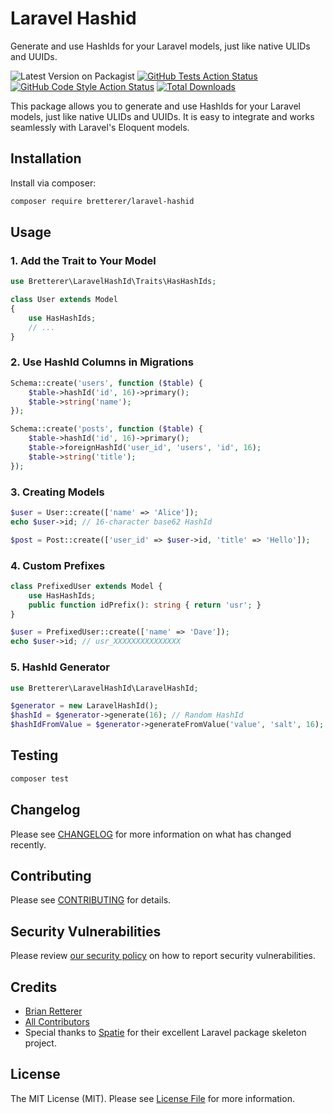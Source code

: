 # Laravel Hashid

Generate and use HashIds for your Laravel models, just like native ULIDs and UUIDs.

![Latest Version on Packagist](https://img.shields.io/packagist/v/bretterer/laravel-hashid.svg?style=flat-square)
[![GitHub Tests Action Status](https://img.shields.io/github/actions/workflow/status/bretterer/laravel-hashid/run-tests.yml?branch=main&label=tests&style=flat-square)](https://github.com/bretterer/laravel-hashid/actions?query=workflow%3Arun-tests+branch%3Amain)
[![GitHub Code Style Action Status](https://img.shields.io/github/actions/workflow/status/bretterer/laravel-hashid/fix-php-code-style-issues.yml?branch=main&label=code%20style&style=flat-square)](https://github.com/bretterer/laravel-hashid/actions?query=workflow%3A"Fix+PHP+code+style+issues"+branch%3Amain)
[![Total Downloads](https://img.shields.io/packagist/dt/bretterer/laravel-hashid.svg?style=flat-square)](https://packagist.org/packages/bretterer/laravel-hashid)


This package allows you to generate and use HashIds for your Laravel models, just like native ULIDs and UUIDs. It is easy to integrate and works seamlessly with Laravel's Eloquent models.



## Installation

Install via composer:

```bash
composer require bretterer/laravel-hashid
```

## Usage

### 1. Add the Trait to Your Model

```php
use Bretterer\LaravelHashId\Traits\HasHashIds;

class User extends Model
{
	use HasHashIds;
	// ...
}
```

### 2. Use HashId Columns in Migrations

```php
Schema::create('users', function ($table) {
	$table->hashId('id', 16)->primary();
	$table->string('name');
});

Schema::create('posts', function ($table) {
	$table->hashId('id', 16)->primary();
	$table->foreignHashId('user_id', 'users', 'id', 16);
	$table->string('title');
});
```

### 3. Creating Models

```php
$user = User::create(['name' => 'Alice']);
echo $user->id; // 16-character base62 HashId

$post = Post::create(['user_id' => $user->id, 'title' => 'Hello']);
```

### 4. Custom Prefixes

```php
class PrefixedUser extends Model {
	use HasHashIds;
	public function idPrefix(): string { return 'usr'; }
}

$user = PrefixedUser::create(['name' => 'Dave']);
echo $user->id; // usr_XXXXXXXXXXXXXXX
```

### 5. HashId Generator

```php
use Bretterer\LaravelHashId\LaravelHashId;

$generator = new LaravelHashId();
$hashId = $generator->generate(16); // Random HashId
$hashIdFromValue = $generator->generateFromValue('value', 'salt', 16); // HashId from value
```

## Testing

```bash
composer test
```

## Changelog

Please see [CHANGELOG](CHANGELOG.md) for more information on what has changed recently.

## Contributing

Please see [CONTRIBUTING](CONTRIBUTING.md) for details.

## Security Vulnerabilities

Please review [our security policy](../../security/policy) on how to report security vulnerabilities.


## Credits

- [Brian Retterer](https://github.com/bretterer)
- [All Contributors](../../contributors)
- Special thanks to [Spatie](https://spatie.be/open-source) for their excellent Laravel package skeleton project.

## License

The MIT License (MIT). Please see [License File](LICENSE.md) for more information.
